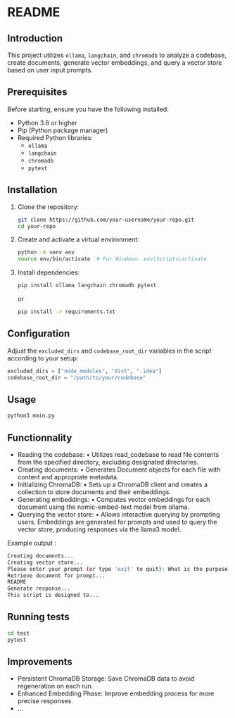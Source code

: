 # README

## Introduction

This project utilizes `ollama`, `langchain`, and `chromadb` to analyze a codebase, create documents, generate vector embeddings, and query a vector store based on user input prompts.

## Prerequisites

Before starting, ensure you have the following installed:

- Python 3.8 or higher
- Pip (Python package manager)
- Required Python libraries:
  - `ollama`
  - `langchain`
  - `chromadb`
  - `pytest`

## Installation

1. Clone the repository:

    ```bash
    git clone https://github.com/your-username/your-repo.git
    cd your-repo
    ```

2. Create and activate a virtual environment:

    ```bash
    python -m venv env
    source env/bin/activate  # For Windows: env\Scripts\activate
    ```

3. Install dependencies:

    ```bash
    pip install ollama langchain chromadb pytest
    ```
    or
    ```bash
    pip install -r requirements.txt
    ```

## Configuration

Adjust the `excluded_dirs` and `codebase_root_dir` variables in the script according to your setup:

```python
excluded_dirs = ["node_modules", "dist", ".idea"]
codebase_root_dir = "/path/to/your/codebase"
```

## Usage

```python
python3 main.py
```

## Functionnality

- Reading the codebase:
	•	Utilizes read_codebase to read file contents from the specified directory, excluding designated directories.
- Creating documents:
	•	Generates Document objects for each file with content and appropriate metadata.
- Initializing ChromaDB:
	•	Sets up a ChromaDB client and creates a collection to store documents and their embeddings.
- Generating embeddings:
	•	Computes vector embeddings for each document using the nomic-embed-text model from ollama.
- Querying the vector store:
	•	Allows interactive querying by prompting users. Embeddings are generated for prompts and used to query the vector store, producing responses via the llama3 model.

Example output :

```bash
Creating documents...
Creating vector store...
Please enter your prompt (or type 'exit' to quit): What is the purpose of this codebase?
Retrieve document for prompt...
README
Generate response...
This script is designed to...
```

## Running tests

```bash
cd test
pytest
```

## Improvements

- Persistent ChromaDB Storage: Save ChromaDB data to avoid regeneration on each run.
- Enhanced Embedding Phase: Improve embedding process for more precise responses.
- ...